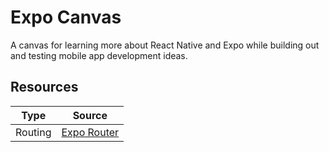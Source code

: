 # Expo Canvas

A canvas for learning more about React Native and Expo while building out and testing mobile app development ideas.

## Resources

| Type    | Source                                             |
| ------- | -------------------------------------------------- |
| Routing | [Expo Router](https://expo.github.io/router/docs/) |
